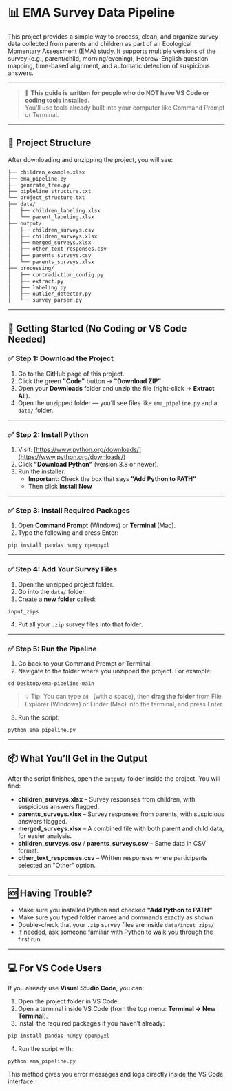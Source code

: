 # 📊 EMA Survey Data Pipeline

This project provides a simple way to process, clean, and organize survey data collected from parents and children as part of an Ecological Momentary Assessment (EMA) study. It supports multiple versions of the survey (e.g., parent/child, morning/evening), Hebrew-English question mapping, time-based alignment, and automatic detection of suspicious answers.

---

> 🧭 **This guide is written for people who do NOT have VS Code or coding tools installed.**  
> You’ll use tools already built into your computer like Command Prompt or Terminal.

---

## 📁 Project Structure

After downloading and unzipping the project, you will see:

```bash
├── children_example.xlsx
├── ema_pipeline.py
├── generate_tree.py
├── pipleline_structure.txt
└── project_structure.txt
├── data/
│   ├── children_labeling.xlsx
│   └── parent_labeling.xlsx
├── output/
│   ├── children_surveys.csv
│   ├── children_surveys.xlsx
│   ├── merged_surveys.xlsx
│   ├── other_text_responses.csv
│   ├── parents_surveys.csv
│   └── parents_surveys.xlsx
├── processing/
│   ├── contradiction_config.py
│   ├── extract.py
│   ├── labeling.py
│   ├── outlier_detector.py
│   └── survey_parser.py
```

---

## 🧰 Getting Started (No Coding or VS Code Needed)

### ✅ Step 1: Download the Project

1. Go to the GitHub page of this project.
2. Click the green **"Code"** button → **"Download ZIP"**.
3. Open your **Downloads** folder and unzip the file (right-click → **Extract All**).
4. Open the unzipped folder — you’ll see files like `ema_pipeline.py` and a `data/` folder.

---

### ✅ Step 2: Install Python

1. Visit: [https://www.python.org/downloads/](https://www.python.org/downloads/)
2. Click **"Download Python"** (version 3.8 or newer).
3. Run the installer:
   - **Important**: Check the box that says **"Add Python to PATH"**
   - Then click **Install Now**

---

### ✅ Step 3: Install Required Packages

1. Open **Command Prompt** (Windows) or **Terminal** (Mac).
2. Type the following and press Enter:

```
pip install pandas numpy openpyxl
```

---

### ✅ Step 4: Add Your Survey Files

1. Open the unzipped project folder.
2. Go into the `data/` folder.
3. Create a **new folder** called:

```
input_zips
```

4. Put all your `.zip` survey files into that folder.

---

### ✅ Step 5: Run the Pipeline

1. Go back to your Command Prompt or Terminal.
2. Navigate to the folder where you unzipped the project. For example:

```
cd Desktop/ema-pipeline-main
```

> 💡 Tip: You can type `cd ` (with a space), then **drag the folder** from File Explorer (Windows) or Finder (Mac) into the terminal, and press Enter.

3. Run the script:

```
python ema_pipeline.py
```

---

## 📦 What You’ll Get in the Output

After the script finishes, open the `output/` folder inside the project. You will find:

- **children_surveys.xlsx** – Survey responses from children, with suspicious answers flagged.
- **parents_surveys.xlsx** – Survey responses from parents, with suspicious answers flagged.
- **merged_surveys.xlsx** – A combined file with both parent and child data, for easier analysis.
- **children_surveys.csv** / **parents_surveys.csv** – Same data in CSV format.
- **other_text_responses.csv** – Written responses where participants selected an "Other" option.

---

## 🆘 Having Trouble?

- Make sure you installed Python and checked **"Add Python to PATH"**
- Make sure you typed folder names and commands exactly as shown
- Double-check that your `.zip` survey files are inside `data/input_zips/`
- If needed, ask someone familiar with Python to walk you through the first run

---

## 💻 For VS Code Users

If you already use **Visual Studio Code**, you can:

1. Open the project folder in VS Code.
2. Open a terminal inside VS Code (from the top menu: **Terminal → New Terminal**).
3. Install the required packages if you haven’t already:

```
pip install pandas numpy openpyxl
```

4. Run the script with:

```
python ema_pipeline.py
```

This method gives you error messages and logs directly inside the VS Code interface.
